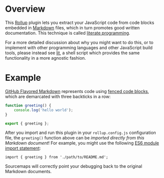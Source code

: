 # Overview

This [Rollup](https://rollupjs.org/) plugin lets you extract your JavaScript code from code blocks embedded in [Markdown](https://daringfireball.net/projects/markdown/syntax) files, which in turn promotes good written documentation. This technique is called [literate programming](https://en.wikipedia.org/wiki/Literate_programming).

For a more detailed discussion about why you might want to do this, or to implement with other programming languages and other JavaScript build tools, please instead see [lit](https://github.com/vijithassar/lit), a shell script which provides the same functionality in a more agnostic fashion.

# Example

[GitHub Flavored Markdown](https://github.github.com/gfm/) represents code using [fenced code blocks](https://help.github.com/articles/creating-and-highlighting-code-blocks/), which are demarcated with three backticks in a row:

```javascript
function greeting() {
    console.log('hello world');
}

export { greeting };
```

After you import and run this plugin in your `rollup.config.js` configuration file, the `greeting()` function above can be *imported directly from this Markdown document*! For example, you might use the following [ES6 module import statement](https://rollupjs.org/#importing):

`import { greeting } from './path/to/README.md';`

Sourcemaps will correctly point your debugging back to the original Markdown documents.